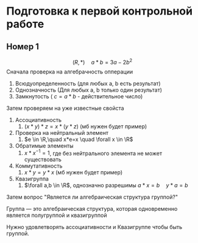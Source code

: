 # Подготовка к первой контрольной работе

## Номер 1
$$(R, *)\quad a * b = 3a - 2b^2$$
Сначала проверка на алгебрачность опперации
1. Всюдуопределенность (для любых a, b есть результат)
2. Однозначность (Для любых a, b только один результат)
3. Замкнутость ( $c = a*b$ - действительное число)

Затем проверяем на уже известные свойста 
1. Ассоциативность
    1. $(x*y)*z = x*(y*z)$ (мб нужен будет пример)
2. Проверка на нейтральный элемент
    1. $e \in \R,\quad x*e=x \quad \forall x \in \R$
3. Обратимые элементы 
    1. $x * x^{-1} = 1$, где без нейтрального элемента не может существовать
4. Коммутативность
    1. $x*y=y*x$ (мб нужен будет пример)
5. Квазигруппа 
    1. $\forall a,b \in \R$, однозначно разрешимы $a*x=b \quad y*a=b$

Затем вопрос "Является ли алгебраическая структура группой?"

Группа — это алгебраическая структура, которая одновременно
является полугруппой и квазигруппой

Нужно удовлетворять ассоциативности и Квазигруппе чтобы быть группой.
